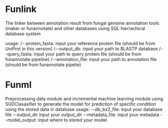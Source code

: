 # Funlink
The linker between annotation result from fungal genome annotation tools (maker or funannotate) and other databases
using SQL hierrachical database system

usage:
/--protein_fasta: input your reference protein file (should be from UniProt in this version)
/--output_db: input your path to BLASTP database
/--query_fasta: input your path to query protein file (should be from funannotate pipeline)
/--annotation_file: input your path to annotation file (should be from funannotate pipelie)

# Funml
Preprocessing data module and incremental machine learning module using SGDClasasifier to generate the model for prediction of specific condition using the stored data in database
usage:
--db_bz2_file: input your database file
--output_dir input your output_dir
--metadata_file: input your metadata
--model_output: input where to stored your model
